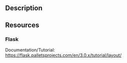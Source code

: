 ## Description


## Resources

### Flask
Documentation/Tutorial: https://flask.palletsprojects.com/en/3.0.x/tutorial/layout/